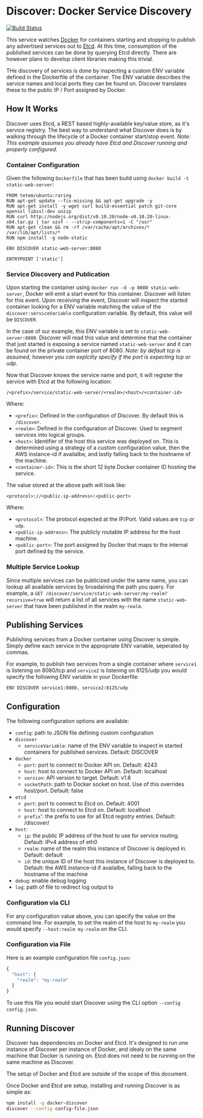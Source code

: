 Discover: Docker Service Discovery
========

[![Build Status](https://travis-ci.org/totem/discover.png?branch=master)](https://travis-ci.org/totem/discover)

This service watches [Docker](http://docker.io) for containers starting and stopping to publish any advertised services out to [Etcd](https://github.com/coreos/etcd). At this time, consumption of the published services can be done by querying Etcd directly. There are however plans to develop client libraries making this trivial.

THe discovery of services is done by inspecting a custom ENV variable defined in the Dockerfile of the container. The ENV variable describes the service names and local ports they can be found on. Discover translates these to the public IP / Port assigned by Docker.

## How It Works

Discover uses Etcd, a REST based highly-available key/value store, as it's service registry. The best way to understand what Discover does is by walking through the lifecycle of a Docker container start/stop event. *Note: This example assumes you already have Etcd and Discover running and properly configured.*

### Container Configuration

Given the following `Dockerfile` that has been build using `docker build -t static-web-server`:

```
FROM totem/ubuntu:raring
RUN apt-get update --fix-missing && apt-get upgrade -y
RUN apt-get install -y wget curl build-essential patch git-core openssl libssl-dev unzip
RUN curl http://nodejs.org/dist/v0.10.20/node-v0.10.20-linux-x64.tar.gz | tar xzvf - --strip-components=1 -C "/usr"
RUN apt-get clean && rm -rf /var/cache/apt/archives/* /var/lib/apt/lists/*
RUN npm install -g node-static

ENV DISCOVER static-web-server:8080

ENTRYPOINT ['static']
```

### Service Discovery and Publication

Upon starting the container using `docker run -d -p 8080 static-web-server`, Docker will emit a start event for this container. Discover will listen for this event. Upon receiving the event, Discover will inspect the started container looking for a ENV variable matching the value of the `discover:serviceVariable` configuration variable. By default, this value will be `DISCOVER`.

In the case of our example, this ENV variable is set to `static-web-server:8080`. Discover will read this value and determine that the container that just started is exposing a service named `static-web-server` and it can be found on the private container port of 8080. *Note: by default tcp is assumed, however you can explcitly specify if the port is expecting tcp or udp.*

Now that Discover knows the service name and port, it will register the service with Etcd at the following location:

```
/<prefix>/service/static-web-server/<realm>/<host>/<container-id>
```

Where:

- `<prefix>`: Defined in the configuration of Discover. By default this is `/discover`.
- `<realm>`: Defined in the configuration of Discover. Used to segment services into logical groups.
- `<host>`: Identifier of the host this service was deployed on. This is determined using a strategy of a custom configuration value, then the AWS instance-id if availalbe, and lastly falling back to the hostname of the machine.
- `<container-id>`: This is the short 12 byte Docker container ID hosting the service.

The value stored at the above path will look like:
```
<protocol>://<public-ip-address>:<public-port>
```

Where:

- `<protocol>`: The protocol expected at the IP/Port. Valid values are `tcp` or `udp`.
- `<public-ip-address>`: The publicly routable IP address for the host machine.
- `<public-port>`: The port assigned by Docker that maps to the internal port defined by the service.

### Multiple Service Lookup

Since multiple services can be publicized under the same name, you can lookup all available services by broadaining the path you query. For example, a `GET /discover/service/static-web-server/my-realm?recursive=true` will return a list of all services with the name `static-web-server` that have been published in the realm `my-realm`.

## Publishing Services

Publishing services from a Docker container using Discover is simple. Simply define each service in the appropriate ENV variable, seperated by commas.

For example, to publish two services from a single container where `service1` is listening on 8080/tcp and `service2` is listening on 8125/udp you would specify the following ENV variable in your Dockerfile:

```
ENV DISCOVER service1:8080, service2:8125/udp
```

## Configuration

The following configuration options are available:

- `config`: path to JSON file defining custom configuration
- `discover`
  - `serviceVariable`: name of the ENV variable to inspect in started containers for published services. Default: DISCOVER
- `docker`
  - `port`: port to connect to Docker API on. Default: 4243
  - `host`: host to connect to Docker API on. Default: localhost
  - `version`: API version to target. Default: v1.8
  - `socketPath`: path to Docker socket on host. Use of this overrides host/port. Default: false
- `etcd`
  - `port`: port to connect to Etcd on. Default: 4001
  - `host`: host to connect to Etcd on. Default: localhost
  - `prefix`': the prefix to use for all Etcd registry entries. Default: /discover/
- `host`:
  - `ip`: the public IP address of the host to use for service routing. Default: IPv4 address of eth0
  - `realm`: name of the realm this instance of Discover is deployed in. Default: default
  - `id`: the unique ID of the host this instance of Discover is deployed to. Default: the AWS instance-id if availalbe, falling back to the hostname of the machine
- `debug`: enable debug logging
- `log`: path of file to redirect log output to

### Configuration via CLI

For any configuration value above, you can specify the value on the command line. For example, to set the realm of the host to `my-realm` you would specify `--host:realm my-realm` on the CLI.

### Configuration via File

Here is an example configuration file `config.json`:

```js
{
  "host": {
    "realm": "my-realm"
  }
}
```

To use this file you would start Discover using the CLI option `--config config.json`.

## Running Discover

Discover has dependencies on Docker and Etcd. It's designed to run one instance of Discover per instance of Docker, and idealy on the same machine that Docker is running on. Etcd does not need to be running on the same machine as Discover.

The setup of Docker and Etcd are outside of the scope of this document.

Once Docker and Etcd are setup, installing and running Discover is as simple as:

```bash
npm install -g docker-discover
discover --config config-file.json
```
